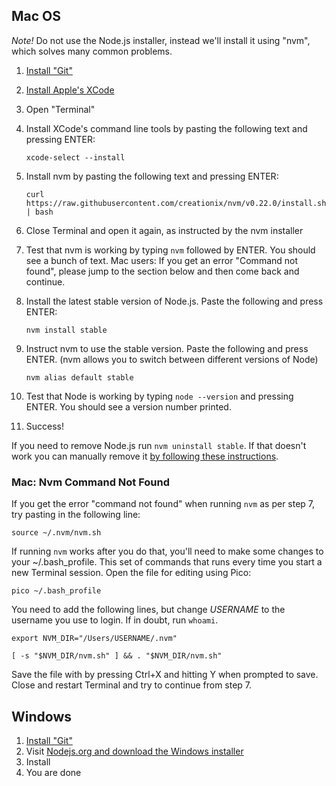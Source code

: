 

## Mac OS

*Note!* Do not use the Node.js installer, instead we'll install it using "nvm", which solves many common problems.

1. [Install "Git"](http://git-scm.com/download)
2. [Install Apple's XCode](http://developer.apple.com/xcode/)
3. Open "Terminal"
4. Install XCode's command line tools by pasting the following text and pressing ENTER: 

	`xcode-select --install`
5. Install nvm by pasting the following text and pressing ENTER:

	`curl https://raw.githubusercontent.com/creationix/nvm/v0.22.0/install.sh | bash`

6. Close Terminal and open it again, as instructed by the nvm installer
7. Test that nvm is working by typing `nvm` followed by ENTER. You should see a bunch of text. Mac users: If you get an error "Command not found", please jump to the section below and then come back and continue.
8. Install the latest stable version of Node.js. Paste the following and press ENTER:

	`nvm install stable`
9. Instruct nvm to use the stable version. Paste the following and press ENTER. (nvm allows you to switch between different versions of Node)

	`nvm alias default stable`

9. Test that Node is working by typing `node --version` and pressing ENTER. You should see a version number printed.
10. Success! 

If you need to remove Node.js run `nvm uninstall stable`. If that doesn't work you can manually remove it [by following these instructions](https://gist.github.com/ddo/668630454ea0d74fdc21).

### Mac: Nvm Command Not Found

If you get the error "command not found" when running `nvm` as per step 7, try pasting in the following line:

`source ~/.nvm/nvm.sh`

If running `nvm` works after you do that, you'll need to make some changes to your ~/.bash_profile. This set of commands that runs every time you start a new Terminal session. Open the file for editing using Pico:

`pico ~/.bash_profile`

You need to add the following lines, but change *USERNAME* to the username you use to login. If in doubt, run `whoami`.

`export NVM_DIR="/Users/USERNAME/.nvm"`

`[ -s "$NVM_DIR/nvm.sh" ] && . "$NVM_DIR/nvm.sh"`

Save the file with by pressing Ctrl+X and hitting Y when prompted to save. Close and restart Terminal and try to continue from step 7.

## Windows

1. [Install "Git"](http://git-scm.com/download)
2. Visit [Nodejs.org and download the Windows installer](http://nodejs.org/download/)
3. Install
4. You are done